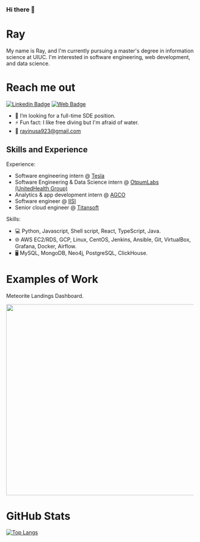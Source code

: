 ### Hi there 👋

# Ray
My name is Ray, and I'm currently pursuing a master's degree in information science at UIUC.
I'm interested in software engineering, web development, and data science.

# Reach me out
[![Linkedin Badge](https://img.shields.io/badge/LinkedIn-blue?style=flat&logo=linkedin&labelColor=blue)](https://www.linkedin.com/in/jui-ting-ray-chang/) 
[![Web Badge](https://img.shields.io/badge/Web-Ray%20Chang-yellow)](https://raychangcode.github.io/personal_site/)

- 🤔 I’m looking for a full-time SDE position.
- ⚡ Fun fact: I like free diving but I'm afraid of water.
- 📧 rayinusa923@gmail.com

## Skills and Experience
Experience:
* Software engineering intern @ [Tesla](https://www.tesla.com/) 
* Software Engineering & Data Science intern @ [OtpumLabs (UnitedHealth Group)](https://www.optumlabs.com/)
* Analytics & app development intern @ [AGCO](https://www.agcocorp.com/)
* Software engineer @ [IISI](https://www.iisigroup.com/)
* Senior cloud engineer @ [Titansoft](https://www.titansoft.com/en)

Skills:
* 💻 Python, Javascript, Shell script, React, TypeScript, Java.
* 🌐 AWS EC2/RDS, GCP, Linux, CentOS, Jenkins, Ansible, Git, VirtualBox, Grafana, Docker, Airflow.
* 🖥 MySQL, MongoDB, Neo4j, PostgreSQL, ClickHouse.

# Examples of Work
<label>Meteorite Landings Dashboard.</label>
<div>
<img src="https://github.com/raychangCode/personal_site/blob/dad055140060df4519925f089b52f7d878462b0a/images/meteor.png" width="512" >
</div>

# GitHub Stats
[![Top Langs](https://github-readme-stats.vercel.app/api/top-langs/?username=raychangCode)](https://github.com/anuraghazra/github-readme-stats)


